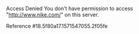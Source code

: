 Access Denied You don't have permission to access "http://www.nike.com/" on this server.

Reference #18.5f80a17.1571547055.2f05fe